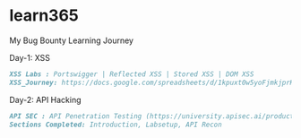 # learn365
My Bug Bounty Learning Journey

Day-1: XSS
```markdown
XSS Labs : Portswigger | Reflected XSS | Stored XSS | DOM XSS
XSS_Journey: https://docs.google.com/spreadsheets/d/1kpuxt0w5yoFjmkjprKdCJvghQ4-z7zF-GiAKuQsp2QM/edit?usp=sharing
````

Day-2: API Hacking
```Markdown
API SEC : API Penetration Testing (https://university.apisec.ai/products/api-penetration-testing)
Sections Completed: Introduction, Labsetup, API Recon
```



